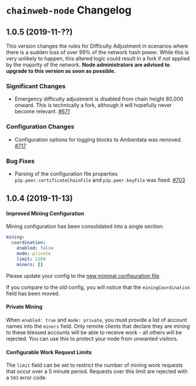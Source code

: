 # `chainweb-node` Changelog

## 1.0.5 (2019-11-??)

This version changes the rules for Difficulty Adjustment in scenarios where
there is a sudden loss of over 99% of the network hash power. While this is very
unlikely to happen, this altered logic could result in a fork if not applied by
the majority of the network. **Node administrators are advised to upgrade to
this version as soon as possible.**

### Significant Changes

- Emergency difficulty adjustment is disabled from chain height 80,000 onward.
  This is technically a fork, although it will hopefully never become relevant.
  [#671](https://github.com/kadena-io/chainweb-node/pull/671)

### Configuration Changes

- Configuration options for logging blocks to Amberdata was removed.
  [#717](https://github.com/kadena-io/chainweb-node/pull/717)

### Bug Fixes

- Parsing of the configuration file properties `p2p.peer.certificateChainFile`
  and `p2p.peer.keyFile` was fixed.
  [#703](https://github.com/kadena-io/chainweb-node/pull/703)

## 1.0.4 (2019-11-13)

#### Improved Mining Configuration

Mining configuration has been consolidated into a single section:

```yaml
mining:
  coordination:
    enabled: false
    mode: private
    limit: 1200
    miners: []
```

Please update your config to the [new minimal configuration file](./minimal-config.yaml).

If you compare to the old config, you will notice that the `miningCoordination`
field has been moved.

#### Private Mining

When `enabled: true` and `mode: private`, you must provide a list of account
names into the `miners` field. Only remote clients that declare they are mining
to these blessed accounts will be able to receive work - all others will be
rejected. You can use this to protect your node from unwanted visitors.

#### Configurable Work Request Limits

The `limit` field can be set to restrict the number of mining work requests that
occur over a 5 minute period. Requests over this limit are rejected with a `503`
error code.
